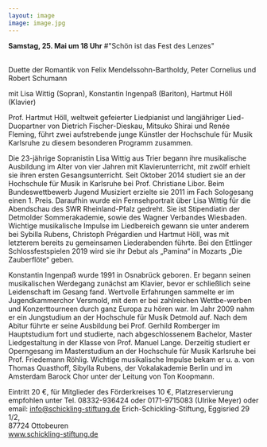 ```yaml
---
layout: image
image: image.jpg
---
```


**Samstag, 25. Mai um 18 Uhr** 
#"Schön ist das Fest des Lenzes"  
   

Duette der Romantik von Felix Mendelssohn-Bartholdy, Peter Cornelius und Robert Schumann
  
mit Lisa Wittig (Sopran), Konstantin Ingenpaß (Bariton), Hartmut Höll (Klavier)  

Prof. Hartmut Höll, weltweit gefeierter Liedpianist und langjähriger Lied-Duopartner von Dietrich Fischer-Dieskau, Mitsuko Shirai und Renée Fleming, führt zwei aufstrebende junge Künstler der Hochschule für Musik Karlsruhe zu diesem besonderen Programm zusammen.

Die 23-jährige Sopranistin Lisa Wittig aus Trier begann ihre musikalische Ausbildung im Alter von vier Jahren mit Klavierunterricht, mit zwölf erhielt sie ihren ersten Gesangsunterricht. Seit Oktober 2014 studiert sie an der Hochschule für Musik in Karlsruhe bei Prof. Christiane Libor. Beim Bundeswettbewerb Jugend Musiziert erzielte sie 2011 im Fach Sologesang einen 1. Preis. Daraufhin wurde ein Fernsehportrait über Lisa Wittig für die Abendschau des SWR Rheinland-Pfalz gedreht. Sie ist Stipendiatin der Detmolder Sommerakademie, sowie des Wagner Verbandes Wiesbaden. Wichtige musikalische Impulse im Liedbereich gewann sie unter anderem bei Sybilla Rubens, Christoph Prégardien und Hartmut Höll, was mit letzterem bereits zu gemeinsamen Liederabenden führte. Bei den Ettlinger Schlossfestspielen 2019 wird sie ihr Debut als „Pamina“ in Mozarts „Die Zauberflöte“ geben. 

Konstantin Ingenpaß wurde 1991 in Osnabrück geboren. Er begann seinen musikalischen Werdegang zunächst am Klavier, bevor er schließlich seine Leidenschaft im Gesang fand. Wertvolle Erfahrungen sammelte er im Jugendkammerchor Versmold, mit dem er bei zahlreichen Wettbe-werben und Konzerttourneen durch ganz Europa zu hören war. Im Jahr 2009 nahm er ein Jungstudium an der Hochschule für Musik Detmold auf. Nach dem Abitur führte er seine Ausbildung bei Prof. Gerhild Romberger im Hauptstudium fort und studierte, nach abgeschlossenem Bachelor, Master Liedgestaltung in der Klasse von Prof. Manuel Lange. Derzeitig studiert er Operngesang im Masterstudium an der Hochschule für Musik Karlsruhe bei Prof. Friedemann Röhlig. Wichtige musikalische Impulse bekam er u. a. von Thomas Quasthoff, Sibylla Rubens, der Vokalakademie Berlin und im Amsterdam Barock Chor unter der Leitung von Ton Koopmann.



Eintritt 20 €, für Mitglieder des Förderkreises 10 €, Platzreservierung empfohlen unter
Tel. 08332-936424 oder 0171-9715083 (Ulrike Meyer) oder email: info@schickling-stiftung.de
Erich-Schickling-Stiftung, Eggisried 29 1/2,  
87724 Ottobeuren  	 
www.schickling-stiftung.de